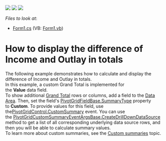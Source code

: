 <!-- default badges list -->
![](https://img.shields.io/endpoint?url=https://codecentral.devexpress.com/api/v1/VersionRange/128581913/14.1.13%2B)
[![](https://img.shields.io/badge/Open_in_DevExpress_Support_Center-FF7200?style=flat-square&logo=DevExpress&logoColor=white)](https://supportcenter.devexpress.com/ticket/details/T413352)
[![](https://img.shields.io/badge/📖_How_to_use_DevExpress_Examples-e9f6fc?style=flat-square)](https://docs.devexpress.com/GeneralInformation/403183)
<!-- default badges end -->
<!-- default file list -->
*Files to look at*:

* [Form1.cs](./CS/WindowsApplication53/Form1.cs) (VB: [Form1.vb](./VB/WindowsApplication53/Form1.vb))
<!-- default file list end -->
#  How to display the difference of Income and Outlay in totals


<p>The following example demonstrates how to calculate and display the difference of Income and Outlay in totals. <br>In this example, a custom Grand Total is implemented for the <strong>Value</strong> data field.<br>To show additional <a href="https://documentation.devexpress.com/#WindowsForms/CustomDocument1900">Grand Total</a> rows or columns, add a field to the <a href="http://documentation.devexpress.com/#WindowsForms/CustomDocument1711">Data Area</a>. Then, set the field's <a href="https://documentation.devexpress.com/#CoreLibraries/DevExpressXtraPivotGridPivotGridFieldBase_SummaryTypetopic">PivotGridFieldBase.SummaryType</a> property to <strong>Custom</strong>. To provide values for this field, use the<a href="http://documentation.devexpress.com/#WindowsForms/DevExpressXtraPivotGridPivotGridControl_CustomSummarytopic">PivotGridControl.CustomSummary</a> event. You can use <br>the <a href="http://documentation.devexpress.com/#WindowsForms/DevExpressXtraPivotGridDataPivotGridCustomSummaryEventArgsBase_CreateDrillDownDataSourcetopic">PivotGridCustomSummaryEventArgsBase.CreateDrillDownDataSource</a> method to get a list of all corresponding underlying data source rows, and then you will be able to calculate summary values. <br>To learn more about custom summaries, see the <a href="https://documentation.devexpress.com/#WindowsForms/CustomDocument9391">Custom summaries</a> topic.</p>

<br/>


